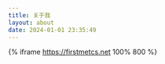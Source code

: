 ```yaml
---
title: 关于我
layout: about
date: 2024-01-01 23:35:49
---
```

{% iframe https://firstmetcs.net 100% 800 %}